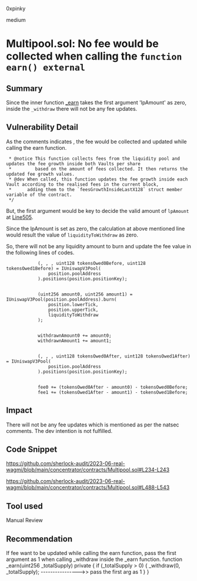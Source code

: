 0xpinky

medium

# Multipool.sol: No fee would be collected when calling the `function earn() external`

## Summary

Since the inner function [_earn](https://github.com/sherlock-audit/2023-06-real-wagmi/blob/main/concentrator/contracts/Multipool.sol#L239) takes the first argument 'lpAmount' as zero, inside the `_withdraw` there will not be any fee updates.

## Vulnerability Detail

As the comments indicates , the fee would be collected and updated while calling the earn function.

     * @notice This function collects fees from the liquidity pool and updates the fee growth inside both Vaults per share
     *         based on the amount of fees collected. It then returns the updated fee growth values.
     * @dev When called, this function updates the fee growth inside each Vault according to the realised fees in the current block,
     *      adding them to the `feesGrowthInsideLastX128` struct member variable of the contract.
     */

But, the first argument would be key to decide the valid amount of `lpAmount` at [Line505](https://github.com/sherlock-audit/2023-06-real-wagmi/blob/main/concentrator/contracts/Multipool.sol#L505-L506).

Since the lpAmount is set as zero, the calculation at above mentioned line would result the value of `liquidityToWithdraw` as zero.

So, there will not be any liquidity amount to burn and update the fee value in the following lines of codes.

                (, , , uint128 tokensOwed0Before, uint128 tokensOwed1Before) = IUniswapV3Pool(
                    position.poolAddress
                ).positions(position.positionKey);


                (uint256 amount0, uint256 amount1) = IUniswapV3Pool(position.poolAddress).burn(
                    position.lowerTick,
                    position.upperTick,
                    liquidityToWithdraw
                );


                withdrawnAmount0 += amount0;
                withdrawnAmount1 += amount1;


                (, , , uint128 tokensOwed0After, uint128 tokensOwed1After) = IUniswapV3Pool(
                    position.poolAddress
                ).positions(position.positionKey);


                fee0 += (tokensOwed0After - amount0) - tokensOwed0Before;
                fee1 += (tokensOwed1After - amount1) - tokensOwed1Before; 


## Impact

There will not be any fee updates which is mentioned as per the natsec comments.
The dev intention is not fulfilled.

## Code Snippet

https://github.com/sherlock-audit/2023-06-real-wagmi/blob/main/concentrator/contracts/Multipool.sol#L234-L243

https://github.com/sherlock-audit/2023-06-real-wagmi/blob/main/concentrator/contracts/Multipool.sol#L488-L543

## Tool used

Manual Review

## Recommendation

If fee want to be updated while calling the earn function, pass the first argument as 1 when calling _withdraw inside the _earn function.
    function _earn(uint256 _totalSupply) private {
        if (_totalSupply > 0) {
            _withdraw(0, _totalSupply);     ---------------->> pass the first arg as 1
        }
    }
